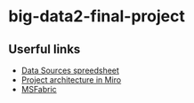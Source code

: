 # big-data2-final-project
## Userful links
- [Data Sources spreedsheet](https://onedrive.live.com/edit?id=59E4C7D110DACCCC!654477&resid=59E4C7D110DACCCC!654477&ithint=file%2cxlsx&authkey=!AG8rZ73T1hdIAQk&wdo=2&cid=59e4c7d110dacccc)
- [Project architecture in Miro](https://miro.com/app/board/uXjVK5EtXko=/)
- [MSFabric](https://app.fabric.microsoft.com/groups/985482f0-4752-467c-bb83-d191af6ef72a/list?experience=data-warehouse)
